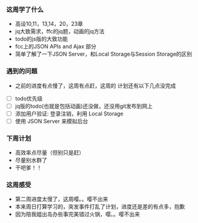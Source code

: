 ### 这周学了什么
- 高设10,11，13,14，20，23章
- jq大致需求，ffc的jq题，动画的jq方法
- todo的js版的大致功能
- fcc上的JSON APIs and Ajax 部分
- 简单了解了一下JSON Server，和Local Storage与Session Storage的区别

### 遇到的问题
- 之前的进度有点慢了，这周有点赶，这周的
计划还有以下几点没完成
- [ ] todo优先级
- [ ]  jq版的todo(也就是包括动画)还没做，还没用git发布到网上
- [ ] 添加用户验证: 登录注销，利用 Local Storage 
- [ ] 使用 JSON Server 来模拟后台

### 下周计划
- 高效率点尽量（但别只是赶）
- 尽量别水群了
- 干吧爹！！

### 这周感受
- 第二周进度太慢了，这周嘤。。嘤不出来
- 本来周日打算学习的，突发事件打乱了计划，进度还是差的有点多，抱歉
- 因为陪我姐出岛办些事完美错过火锅，嘤。。嘤不出来
